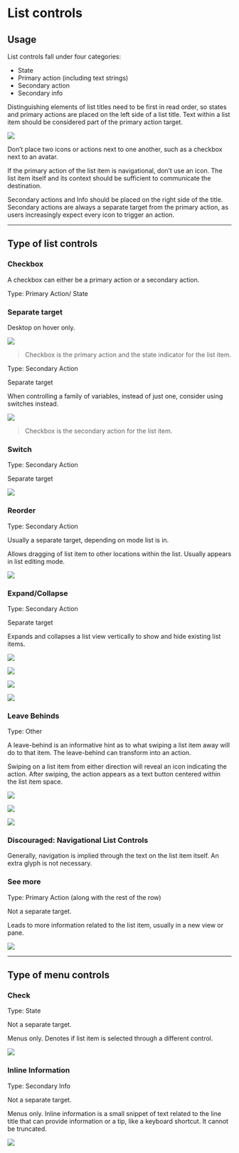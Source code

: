 # List controls

## Usage

List controls fall under four categories:

- State
- Primary action (including text strings)
- Secondary action
- Secondary info

Distinguishing elements of list titles need to be first in read order, so states and primary actions are placed on the left side of a list title. Text within a list item should be considered part of the primary action target.

![](images/components/components-listcontrols-listcontrols-listcontrols_03_large_mdpi.png)

Don’t place two icons or actions next to one another, such as a checkbox next to an avatar.

If the primary action of the list item is navigational, don’t use an icon. The list item itself and its context should be sufficient to communicate the destination.

Secondary actions and Info should be placed on the right side of the title. Secondary actions are always a separate target from the primary action, as users increasingly expect every icon to trigger an action.

---

## Type of list controls
 
### Checkbox

A checkbox can either be a primary action or a secondary action.

Type: Primary Action/ State

### Separate target

Desktop on hover only.

![](images/components/components-listcontrols-typesoflistcontrols-listcontrols_08_large_mdpi.png)

> Checkbox is the primary action and the state indicator for the list item.

Type: Secondary Action

Separate target

When controlling a family of variables, instead of just one, consider using switches instead.

![](images/components/components-listcontrols-typesoflistcontrols-listcontrols_10_large_mdpi.png)

> Checkbox is the secondary action for the list item.

### Switch

Type: Secondary Action

Separate target

![](images/components/components-listcontrols-typesoflistcontrols-listcontrols_30_large_mdpi.png)

### Reorder

Type: Secondary Action

Usually a separate target, depending on mode list is in.

Allows dragging of list item to other locations within the list. Usually appears in list editing mode.

![](images/components/components-listcontrols-typesoflistcontrols-listcontrols_18_large_mdpi.png)

### Expand/Collapse

Type: Secondary Action

Separate target

Expands and collapses a list view vertically to show and hide existing list items.

![](images/components/components-listcontrols-typesoflistcontrols-listcontrols_26a_large_mdpi.png)

![](images/components/components-listcontrols-typesoflistcontrols-listcontrols_26b_large_mdpi.png)

![](images/components/components-listcontrols-typesoflistcontrols-listcontrols_28a_large_mdpi.png)

![](images/components/components-listcontrols-typesoflistcontrols-listcontrols_28b_large_mdpi.png)

### Leave Behinds

Type: Other

A leave-behind is an informative hint as to what swiping a list item away will do to that item. The leave-behind can transform into an action.

Swiping on a list item from either direction will reveal an icon indicating the action. After swiping, the action appears as a text button centered within the list item space.

![](images/components/components-listcontrols-typesoflistcontrols-listcontrols_22a_large_mdpi.png)

![](images/components/components-listcontrols-typesoflistcontrols-listcontrols_22b_large_mdpi.png)

![](images/components/components-listcontrols-typesoflistcontrols-listcontrols_22c_large_mdpi.png) 

### Discouraged: Navigational List Controls

Generally, navigation is implied through the text on the list item itself. An extra glyph is not necessary.

### See more

Type: Primary Action (along with the rest of the row)

Not a separate target.

Leads to more information related to the list item, usually in a new view or pane.

![](images/components/components-listcontrols-typesoflistcontrols-listcontrols_16_large_mdpi.png)

---

## Type of menu controls

### Check

Type: State

Not a separate target.

Menus only. Denotes if list item is selected through a different control.

![](images/components/components-listcontrols-typesofmenucontrols-listcontrols_06_large_mdpi.png)

### Inline Information

Type: Secondary Info

Not a separate target.

Menus only. Inline information is a small snippet of text related to the line title that can provide information or a tip, like a keyboard shortcut. It cannot be truncated.

![](images/components/components-listcontrols-typesofmenucontrols-listcontrols_12_large_mdpi.png)